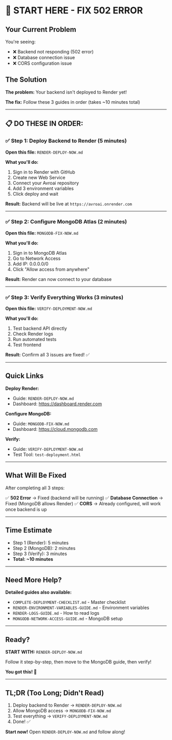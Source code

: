 # 🚨 START HERE - FIX 502 ERROR

## Your Current Problem

You're seeing:
- ❌ Backend not responding (502 error)
- ❌ Database connection issue
- ❌ CORS configuration issue

## The Solution

**The problem:** Your backend isn't deployed to Render yet!

**The fix:** Follow these 3 guides in order (takes ~10 minutes total)

---

## 📋 DO THESE IN ORDER:

### ✅ Step 1: Deploy Backend to Render (5 minutes)

**Open this file:** `RENDER-DEPLOY-NOW.md`

**What you'll do:**
1. Sign in to Render with GitHub
2. Create new Web Service
3. Connect your Avroai repository
4. Add 3 environment variables
5. Click deploy and wait

**Result:** Backend will be live at `https://avroai.onrender.com`

---

### ✅ Step 2: Configure MongoDB Atlas (2 minutes)

**Open this file:** `MONGODB-FIX-NOW.md`

**What you'll do:**
1. Sign in to MongoDB Atlas
2. Go to Network Access
3. Add IP: 0.0.0.0/0
4. Click "Allow access from anywhere"

**Result:** Render can now connect to your database

---

### ✅ Step 3: Verify Everything Works (3 minutes)

**Open this file:** `VERIFY-DEPLOYMENT-NOW.md`

**What you'll do:**
1. Test backend API directly
2. Check Render logs
3. Run automated tests
4. Test frontend

**Result:** Confirm all 3 issues are fixed! ✅

---

## Quick Links

**Deploy Render:**
- Guide: `RENDER-DEPLOY-NOW.md`
- Dashboard: https://dashboard.render.com

**Configure MongoDB:**
- Guide: `MONGODB-FIX-NOW.md`
- Dashboard: https://cloud.mongodb.com

**Verify:**
- Guide: `VERIFY-DEPLOYMENT-NOW.md`
- Test Tool: `test-deployment.html`

---

## What Will Be Fixed

After completing all 3 steps:

✅ **502 Error** → Fixed (backend will be running)
✅ **Database Connection** → Fixed (MongoDB allows Render)
✅ **CORS** → Already configured, will work once backend is up

---

## Time Estimate

- Step 1 (Render): 5 minutes
- Step 2 (MongoDB): 2 minutes
- Step 3 (Verify): 3 minutes
- **Total: ~10 minutes**

---

## Need More Help?

**Detailed guides also available:**
- `COMPLETE-DEPLOYMENT-CHECKLIST.md` - Master checklist
- `RENDER-ENVIRONMENT-VARIABLES-GUIDE.md` - Environment variables
- `RENDER-LOGS-GUIDE.md` - How to read logs
- `MONGODB-NETWORK-ACCESS-GUIDE.md` - MongoDB setup

---

## Ready?

**START WITH:** `RENDER-DEPLOY-NOW.md`

Follow it step-by-step, then move to the MongoDB guide, then verify!

**You got this! 🚀**

---

## TL;DR (Too Long; Didn't Read)

1. Deploy backend to Render → `RENDER-DEPLOY-NOW.md`
2. Allow MongoDB access → `MONGODB-FIX-NOW.md`
3. Test everything → `VERIFY-DEPLOYMENT-NOW.md`
4. Done! ✅

**Start now!** Open `RENDER-DEPLOY-NOW.md` and follow along!

